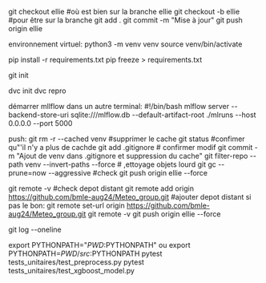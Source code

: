 git checkout ellie    #où est bien sur la branche ellie
git checkout -b ellie #pour être sur la branche
git add .
git commit -m "Mise à jour"
git push origin ellie

environnement virtuel:
python3 -m venv venv
source venv/bin/activate

pip install -r requirements.txt
pip freeze > requirements.txt


git init

dvc init
dvc repro

démarrer mllflow dans un autre terminal:
#!/bin/bash
mlflow server --backend-store-uri sqlite:///mlflow.db --default-artifact-root ./mlruns --host 0.0.0.0 --port 5000


push: 
git rm -r --cached venv  #supprimer le cache
git status               #confimer qu"'il n'y a plus de cachde
git add .gitignore       # confirmer modif
git commit -m "Ajout de venv dans .gitignore et suppression du cache"
git filter-repo --path venv --invert-paths --force  # ,ettoyage objets lourd
git gc --prune=now --aggressive   #check
git push origin ellie --force

git remote -v   #check depot distant
git remote add origin https://github.com/bmle-aug24/Meteo_group.git  #ajouter depot distant
si pas le bon: git remote set-url origin https://github.com/bmle-aug24/Meteo_group.git
git remote -v
git push origin ellie --force


git log --oneline



export PYTHONPATH="$PWD:$PYTHONPATH"
ou
export PYTHONPATH=$PWD/src:$PYTHONPATH
pytest tests_unitaires/test_preprocess.py
pytest tests_unitaires/test_xgboost_model.py